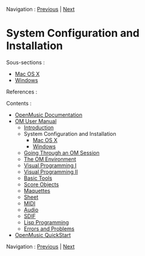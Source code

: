 
Navigation : [Previous](03-FAQ "page précédente\(Elementary
F.A.Q.\)") | [Next](InstallationMac "Next\(Mac OS X\)")

# System Configuration and Installation


Sous-sections :

  * [Mac OS X](InstallationMac)
  * [Windows](InstallationWindows)

References :

Contents :

  * [OpenMusic Documentation](OM-Documentation)
  * [OM User Manual](OM-User-Manual)
    * [Introduction](00-Contents)
    * System Configuration and Installation
      * [Mac OS X](InstallationMac)
      * [Windows](InstallationWindows)
    * [Going Through an OM Session](Goingthrough)
    * [The OM Environment](Environment)
    * [Visual Programming I](BasicVisualProgramming)
    * [Visual Programming II](AdvancedVisualProgramming)
    * [Basic Tools](BasicObjects)
    * [Score Objects](ScoreObjects)
    * [Maquettes](Maquettes)
    * [Sheet](Sheet)
    * [MIDI](MIDI)
    * [Audio](Audio)
    * [SDIF](SDIF)
    * [Lisp Programming](Lisp)
    * [Errors and Problems](errors)
  * [OpenMusic QuickStart](QuickStart-Chapters)

Navigation : [Previous](03-FAQ "page précédente\(Elementary
F.A.Q.\)") | [Next](InstallationMac "Next\(Mac OS X\)")

